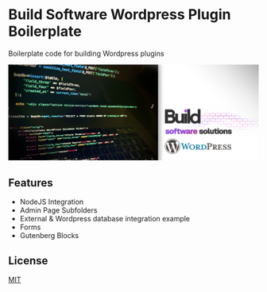 # Build Software Wordpress Plugin Boilerplate

Boilerplate code for building Wordpress plugins

![Project Image](https://github.com/DollaHane/wordpress-plugin-boilerplate/blob/main/assets/Thumbnail.png)

## Features

- NodeJS Integration
- Admin Page Subfolders
- External & Wordpress database integration example
- Forms
- Gutenberg Blocks

## License

[MIT](https://choosealicense.com/licenses/mit/)